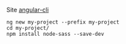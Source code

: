 Site [angular-cli](https://cli.angular.io)
```terminal
ng new my-project --prefix my-project
cd my-project/
npm install node-sass --save-dev
```
